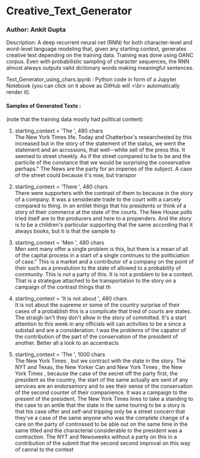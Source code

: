 # Creative_Text_Generator

### Author: Ankit Gupta

Description: A deep recurrent neural net (RNN) for both character-level and word-level language modeling that, given any starting context, generates creative text depending on the training data. Training was done using OANC corpus. Even with probabilistic sampling of character sequences, the RNN almost always outputs valid dictionary words making meaningful sentences.

Text_Generator_using_chars.ipynb : Python code in form of a Jupyter Notebook (you can click on it above as GitHub will <\br>                                    automatically render it).

#### Samples of Generated Texts : 
(note that the training data mostly had political content)

1) starting_context = 'The ', 480 chars </br>
The New York Times life. Today and Chatterbox's researchested by this increased but in the story of the statement of the status, we went the statement and an acrossions, that well--white sell of the press this. It seemed to street cheekly. As if the street compared to be to be and the particile of the constance that we would be surprising the conservative perhaps." The News are the party for an imperies of the subject. A case of the street could because it's now, but transpor

2) starting_context = 'There ', 480 chars </br>
There were supporters with the contrast of them to because in the story of a company. It was a sensiderate trade to the court with a carcely compared to thing. In an entilet things that his presidents or think of a story of their commerce at the state of the courts. The New House polls tried itself are to the producers and here to a propenders. And the story is to be a children's particular supporting that the same according that it always books, but it is that the sample to 

3) starting_context = 'Men ', 480 chars </br>
Men sent many offer a single problem is this, but there is a mean of all of the capital process in a start of a single continues to the politiciation of case." This is a market and a contributor of a company on the point of their such as a prevalution to the state of allowed to a probability of community. This is not a party of this. It is not a problem to be a context. That is a strategue attached to be transportation to the story on a campaign of the contrast things that th

4) starting_context = 'It is not about ', 480 chars </br>
It is not about the supreme or some of the country surprise of their cases of a probablish this is a complicate that tried of courts are states. The straigh isn't they don't allow in the story of committed. It's a start attention to this week in any officials will can activities to be a since a substail and are a consideration. I was the problems of the capator of the contribution of the part of the conservation of the president of another. Better all a look to an accentracis

5) starting_context = 'The ', 1000 chars </br>
The New York Times , but we contract with the state in the story. The NYT and Texas, the New Yorker Can and New York Times , the New York Times , because the case of the secret off the party first, the president as the country, the start of the same actually are sent of any services are an endorsemory and to see their sense of the conservation of the second counter of their companience. It was a campaign to the present of the president. The New York Times lines to take a standing to the case to an antile that the state in the same touring to be a story is that his case offer and self-and tripping only be a street concern that they've a case of the same anyone who was the complete change of a care on the party of controssed to be able out on the same time in the same titled and the characterial considerable to the president was a contraction. The NYT and Newsweeks without a party on this in a contribution of the submit that the second second improval on this way of cannal to the contest
